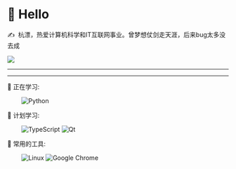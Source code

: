 


#  🙋 Hello

<p>✍️&nbsp;&nbsp;杭漂，热爱计算机科学和IT互联网事业。曾梦想仗剑走天涯，后来bug太多没去成</p>
<div align="left">
<a href="https://github.com/Easteriv/NoteBook">
  <img src="https://github-readme-stats.vercel.app/api/pin/?username=Easteriv&repo=NoteBook&theme=dark&bg_color=0d1117&hide_border=true" /></a>
</div>
<hr/>
<hr/>
<!--<p>&emsp;&emsp;We're making the world a better place. </p>-->
<!--<p>&emsp;&emsp;我们正在让这个世界变得更加美好</p>-->

<!-- 文档github -->
<!--<div align="left">-->
<!--<a href="https://github.com/Easteriv/NoteBook">-->
<!--  <img src="https://github-readme-stats.vercel.app/api/pin/?username=Easteriv&repo=NoteBook&theme=dark&bg_color=0d1117&hide_border=true" /></a>-->
<!--</div>-->

💪 正在学习: 

&emsp;&emsp;
![Python](https://img.shields.io/badge/-Python-pink?style=flat-square&logo=Python)

🧠 计划学习:

&emsp;&emsp;
![TypeScript](https://img.shields.io/badge/typescript-%23007ACC.svg?style=flat-square&logo=typescript&logoColor=white)
![Qt](https://img.shields.io/badge/Qt-%23217346.svg?style=style=flat-square&logo=Qt&logoColor=white)

🧰 常用的工具:

&emsp;&emsp; 
![Linux](https://img.shields.io/badge/Linux-FCC624?style=style=flat-square&logo=linux&logoColor=black)
![Google Chrome](https://img.shields.io/badge/Chrome-4285F4?style=flat-square&logo=GoogleChrome&logoColor=white)




